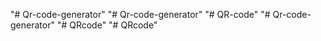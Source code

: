 "# Qr-code-generator" 
"# Qr-code-generator" 
"# QR-code" 
"# Qr-code-generator" 
"# QRcode" 
"# QRcode" 
